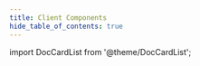 ```yaml
---
title: Client Components
hide_table_of_contents: true
---
```



<Head>
  <style>{`
  .container {
    max-width: 65em !important;
  }
  `}</style>
</Head>

<!-- vale off -->
import DocCardList from '@theme/DocCardList';

<!-- vale on -->


<DocCardList className="topics-list" />